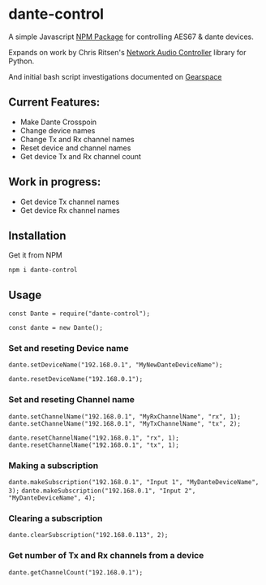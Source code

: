 # dante-control

A simple Javascript [NPM Package](https://www.npmjs.com/package/dante-control) for controlling AES67 & dante devices.

Expands on work by Chris Ritsen's [Network Audio Controller](https://github.com/chris-ritsen/network-audio-controller) library for Python.

And initial bash script investigations documented on [Gearspace](https://gearspace.com/board/music-computers/1221989-dante-routing-without-dante-controller-possible.html)

## Current Features:

-   Make Dante Crosspoin
-   Change device names
-   Change Tx and Rx channel names
-   Reset device and channel names
-   Get device Tx and Rx channel count

## Work in progress:

-   Get device Tx channel names
-   Get device Rx channel names

## Installation

Get it from NPM

`npm i dante-control`

## Usage

```
const Dante = require("dante-control");

const dante = new Dante();
```

### Set and reseting Device name

`dante.setDeviceName("192.168.0.1", "MyNewDanteDeviceName");`

`dante.resetDeviceName("192.168.0.1");`

### Set and reseting Channel name

`dante.setChannelName("192.168.0.1", "MyRxChannelName", "rx", 1);`
`dante.setChannelName("192.168.0.1", "MyTxChannelName", "tx", 2);`

`dante.resetChannelName("192.168.0.1", "rx", 1);`
`dante.resetChannelName("192.168.0.1", "tx", 1);`

### Making a subscription

`dante.makeSubscription("192.168.0.1", "Input 1", "MyDanteDeviceName", 3);`
`dante.makeSubscription("192.168.0.1", "Input 2", "MyDanteDeviceName", 4);`

### Clearing a subscription

`dante.clearSubscription("192.168.0.113", 2);`

### Get number of Tx and Rx channels from a device

`dante.getChannelCount("192.168.0.1");`

